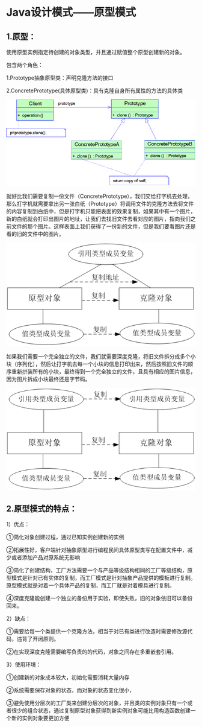 # Java设计模式——原型模式

## 1.原型：

使用原型实例指定待创建的对象类型，并且通过赋值整个原型创建新的对象。

包含两个角色：

1.Prototype抽象原型类：声明克隆方法的接口

2.ConcretePrototype(具体原型类)：具有克隆自身所有属性的方法的具体类

![image-20210926111300616](image-20210926111300616.png)

就好比我们需要复制一份文件（ConcretePrototype），我们交给打字机去处理，那么打字机就需要拿出另一张白纸（Prototype）将调用文件的克隆方法去将文件的内容复制到白纸中，但是打字机只能把表面的效果复制，如果其中有一个图片，新的白纸就会打印出图片的地址，让我们去找旧文件去看对应的图片，指向我们之前文件的那个图片。这样表面上我们获得了一份新的文件，但是我们要看图片还是看的旧的文件中的图片。

![image-20210926111331396](image-20210926111331396.png)

如果我们需要一个完全独立的文件，我们就需要深度克隆，将旧文件拆分成多个小块（序列化），然后让打字机去每一个小块的信息打印出来，然后按照旧文件的顺序重新拼装所有的小块，最终得到一个完全独立的文件，且具有相应的图片信息，因为图片拆成小块最终还是字节码。

![image-20210926111342578](image-20210926111342578.png)

## 2.原型模式的特点：

1）优点：

①简化对象创建过程，通过已知实例创建新的实例

②拓展性好，客户端针对抽象原型进行编程民间具体原型类写在配置文件中，减少或者添加产品对原系统无影响

③简化了创建结构，工厂方法需要一个与产品等级结构相同的工厂等级结构，原型模式是针对已有实体的复制，而工厂模式是针对抽象产品提供的模板进行复制。原型模式就是对着一个具体产品的复制，而工厂就是对着模具进行复制。

④深度克隆能创建一个独立的备份用于实验，即使失败，旧的对象依旧可以备份回来。

2）缺点：

①需要给每一个类提供一个克隆方法，相当于对已有类进行改造时需要修改源代码，违背了开闭原则。

②在实现深度克隆需要编写负责的的代码，对象之间存在多重嵌套引用。

3）使用环境：

①创建新的对象成本较大，初始化需要消耗大量内存

②系统需要保存对象的状态，而对象的状态变化很小，

③避免使用分层次的工厂类来创建分层次的对象，并且类的实例对象只有一个或者很少的组合状态，通过复制原型对象获得到新实例对象可能比用构造函数创建一个新的实例对象要更加方便